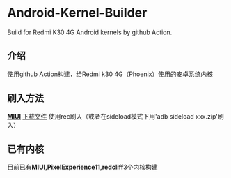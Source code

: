 # Android-Kernel-Builder
Build for Redmi K30 4G Android kernels by github Action.
## 介绍
使用github Action构建，给Redmi k30 4G（Phoenix）使用的安卓系统内核
## 刷入方法
[**MIUI**](https://github.com/luyanci/Android-Kernel-Builder/releases/tag/miui)
[下载文件](https://github.com/luyanci/Android-Kernel-Builder/releases/latest)
使用rec刷入（或者在sideload模式下用'adb sideload xxx.zip'刷入）
## 已有内核
目前已有**MIUI,PixelExperience11,redcliff**3个内核构建
